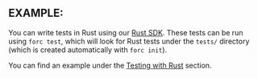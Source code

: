 
## EXAMPLE:

You can write tests in Rust using our [Rust SDK](https://github.com/FuelLabs/fuels-rs). These tests can be run using `forc test`, which will look for Rust tests under the `tests/` directory (which is created automatically with `forc init`).

You can find an example under the [Testing with Rust](../../testing/testing-with-rust.md) section.
